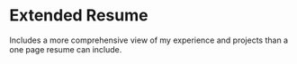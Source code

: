 # Extended Resume

Includes a more comprehensive view of my experience and projects than a one page resume can include.
